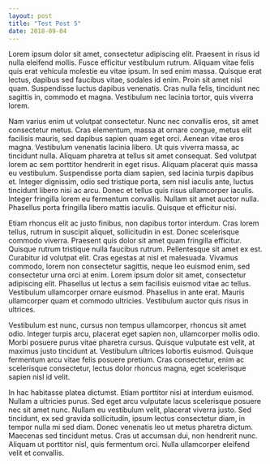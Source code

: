 ```yaml
---
layout: post
title: "Test Post 5"
date: 2018-09-04
---
```


Lorem ipsum dolor sit amet, consectetur adipiscing elit. Praesent in risus id nulla eleifend mollis. Fusce efficitur vestibulum rutrum. Aliquam vitae felis quis erat vehicula molestie eu vitae ipsum. In sed enim massa. Quisque erat lectus, dapibus sed faucibus vitae, sodales id enim. Proin sit amet nisl quam. Suspendisse luctus dapibus venenatis. Cras nulla felis, tincidunt nec sagittis in, commodo et magna. Vestibulum nec lacinia tortor, quis viverra lorem.

Nam varius enim ut volutpat consectetur. Nunc nec convallis eros, sit amet consectetur metus. Cras elementum, massa at ornare congue, metus elit facilisis mauris, sed dapibus sapien quam eget orci. Aenean vitae eros magna. Vestibulum venenatis lacinia libero. Ut quis viverra massa, ac tincidunt nulla. Aliquam pharetra at tellus sit amet consequat. Sed volutpat lorem ac sem porttitor hendrerit in eget risus. Aliquam placerat quis massa eu vestibulum. Suspendisse porta diam sapien, sed lacinia turpis dapibus et. Integer dignissim, odio sed tristique porta, sem nisl iaculis ante, luctus tincidunt libero nisi ac arcu. Donec et tellus quis risus ullamcorper iaculis. Integer fringilla lorem eu fermentum convallis. Nullam sit amet auctor nulla. Phasellus porta fringilla libero mattis iaculis. Quisque et efficitur nisi.

Etiam rhoncus elit ac justo finibus, non dapibus tortor interdum. Cras lorem tellus, rutrum in suscipit aliquet, sollicitudin in est. Donec scelerisque commodo viverra. Praesent quis dolor sit amet quam fringilla efficitur. Quisque rutrum tristique nulla faucibus rutrum. Pellentesque sit amet ex est. Curabitur id volutpat elit. Cras egestas at nisl et malesuada. Vivamus commodo, lorem non consectetur sagittis, neque leo euismod enim, sed consectetur urna orci at enim. Lorem ipsum dolor sit amet, consectetur adipiscing elit. Phasellus ut lectus a sem facilisis euismod vitae ac tellus. Vestibulum ullamcorper ornare euismod. Phasellus in ante erat. Mauris ullamcorper quam et commodo ultricies. Vestibulum auctor quis risus in ultrices.

Vestibulum est nunc, cursus non tempus ullamcorper, rhoncus sit amet odio. Integer turpis arcu, placerat eget sapien non, ullamcorper mollis odio. Morbi posuere purus vitae pharetra cursus. Quisque vulputate est velit, at maximus justo tincidunt at. Vestibulum ultrices lobortis euismod. Quisque fermentum arcu vitae felis posuere pretium. Cras consectetur, enim ac scelerisque consectetur, lectus dolor rhoncus magna, eget scelerisque sapien nisl id velit.

In hac habitasse platea dictumst. Etiam porttitor nisi at interdum euismod. Nullam a ultricies purus. Sed eget arcu vulputate lacus scelerisque posuere nec sit amet nunc. Nullam eu vestibulum velit, placerat viverra justo. Sed tincidunt, ex sed gravida sollicitudin, ipsum lectus consectetur diam, in tempor nulla mi sed diam. Donec venenatis leo ut metus pharetra dictum. Maecenas sed tincidunt metus. Cras ut accumsan dui, non hendrerit nunc. Aliquam ut porttitor nisl, quis fermentum orci. Nulla ullamcorper eleifend velit et convallis.
